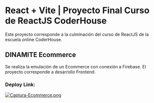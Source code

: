 # React + Vite | Proyecto Final Curso de ReactJS CoderHouse

Este proyecto corresponde a la culminación del curso de ReactJS de la escuela online CoderHouse.

## DINAMITE Ecommerce
Se realiza la emulación de un Ecommerce con conexión a Firebase.
El proyecto corresponde a desarrollo Frontend.

### Deploy Link:



[![Captura-Ecommerce.png](https://i.postimg.cc/VLVF8R50/Dinamite-Online-Store.png)](https://postimg.cc/jLyf6yHR)